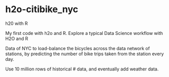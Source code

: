 # h2o-citibike_nyc
h20 with R

My first code with h2o and R. 
Explore a typical Data Science workflow with H2O and R 

Data of NYC to load-balance the bicycles across the data network of stations, by predicting the number of bike 
trips taken from the station every day.  

Use 10 million rows of historical # data, and eventually add weather data.
